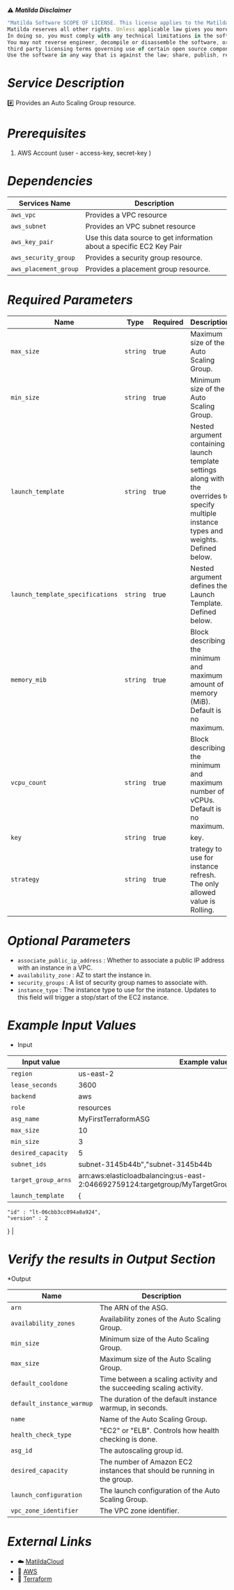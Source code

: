 :warning: ***Matilda Disclaimer***
```javascript
"Matilda Software SCOPE OF LICENSE. This license applies to the Matilda cloud product. The software is licensed, not sold. This agreement only gives you some rights to use the software. 
Matilda reserves all other rights. Unless applicable law gives you more rights despite this limitation, you may use the software only as expressly permitted in this agreement. 
In doing so, you must comply with any technical limitations in the software that only allow you to use it in certain ways. 
You may not reverse engineer, decompile or disassemble the software, or otherwise attempt to derive the source code for the software except and solely to the extent required by 
third party licensing terms governing use of certain open source components that may be included in the software; remove, minimize, block or modify any notices of Matilda or its suppliers in the software; 
Use the software in any way that is against the law; share, publish, rent or lease the software, or provide the software as a offering for others to use."
```

# *Service Description*
:hash: Provides an Auto Scaling Group resource.

# *Prerequisites*
1. AWS Account (user - access-key, secret-key )

# *Dependencies*
| **Services Name**        | **Description**                                                      |
|--------------------------|----------------------------------------------------------------------|
| `aws_vpc`                | Provides a VPC resource                                              |
| `aws_subnet`             | Provides an VPC subnet resource                                      |
| `aws_key_pair`           | Use this data source to get information about a specific EC2 Key Pair|
| `aws_security_group`     | Provides a security group resource.                                  |
| `aws_placement_group`     | Provides a placement group resource.                                  |


# *Required Parameters*
| Name | Type | Required | Description |
| --- | --- | --- | --- |
| `max_size` | `string` | true |  Maximum size of the Auto Scaling Group. |
| `min_size` | `string` | true|  Minimum size of the Auto Scaling Group. |
| `launch_template` | `string` | true | Nested argument containing launch template settings along with the overrides to specify multiple instance types and weights. Defined below. |
| `launch_template_specifications` | `string` | true | Nested argument defines the Launch Template. Defined below. |
| `memory_mib` | `string` | true | Block describing the minimum and maximum amount of memory (MiB). Default is no maximum. |
| `vcpu_count` | `string` | true | Block describing the minimum and maximum number of vCPUs. Default is no maximum. |
| `key` | `string` | true | key. |
| `strategy` | `string` | true | trategy to use for instance refresh. The only allowed value is Rolling. |


# *Optional Parameters*
* `associate_public_ip_address` : 	 Whether to associate a public IP address with an instance in a VPC.
* `availability_zone` :	AZ to start the instance in.
* `security_groups` : A list of security group names to associate with.
* `instance_type`	: The instance type to use for the instance. Updates to this field will trigger a stop/start of the EC2 instance.

# *Example Input Values*
* Input

| Input value                       | Example values                                                                           |
|-----------------------------------|------------------------------------------------------------------------------------------|
| `region`                             | us-east-2                                                                    | 
| `lease_seconds`                   | 3600                                                                                 |
| `backend`                        | aws                                             |
| `role`                        | resources                                |
| `asg_name`                        | MyFirstTerraformASG                                    |
| `max_size`                        | 10                                              |
| `min_size`                        | 3                                   |
| `desired_capacity`                        | 5                                           |
| `subnet_ids`                        | subnet-3145b44b","subnet-3145b44b                        |
| `target_group_arns`                        | arn:aws:elasticloadbalancing:us-east-2:046692759124:targetgroup/MyTargetGroupforASG/2cb63f5dd12d9590"]                                      |
| `launch_template`                        | {
  	"id" : "lt-06cbb3cc094a8a924",
  	"version" : 2
  }                                  |


# *Verify the results in Output Section*
*Output

| Name | Description |
| ------------- | ------------- |
| `arn` | The ARN of the ASG. |
| `availability_zones` |Availability zones of the Auto Scaling Group.                        |
| `min_size` |Minimum size of the Auto Scaling Group.                        |
| `max_size` |Maximum size of the Auto Scaling Group.                        |
| `default_cooldone` |Time between a scaling activity and the succeeding scaling activity.                     |
| `default_instance_warmup` |The duration of the default instance warmup, in seconds.                       |
| `name` |Name of the Auto Scaling Group.                            |
| `health_check_type` |"EC2" or "ELB". Controls how health checking is done.                          |
| `asg_id` |The autoscaling group id.                    |
| `desired_capacity` |The number of Amazon EC2 instances that should be running in the group.                       |
| `launch_configuration` | The launch configuration of the Auto Scaling Group.                   |
| `vpc_zone_identifier` |The VPC zone identifier.         |




# *External Links*
* :cloud: [MatildaCloud](https://www.matildacloud.com/docs/ "Matildacloud")
* :link: [AWS](https://aws.amazon.com/console/)
* :link: [Terraform](https://registry.terraform.io/providers/hashicorp/aws/latest/docs/resources/autoscaling_group)